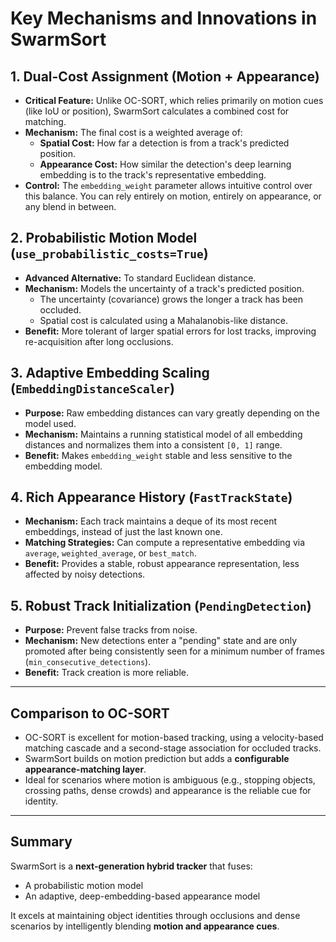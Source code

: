 # Key Mechanisms and Innovations in SwarmSort

## 1. Dual-Cost Assignment (Motion + Appearance)
- **Critical Feature:** Unlike OC-SORT, which relies primarily on motion cues (like IoU or position), SwarmSort calculates a combined cost for matching.
- **Mechanism:** The final cost is a weighted average of:
  - **Spatial Cost:** How far a detection is from a track's predicted position.
  - **Appearance Cost:** How similar the detection's deep learning embedding is to the track's representative embedding.
- **Control:** The `embedding_weight` parameter allows intuitive control over this balance. You can rely entirely on motion, entirely on appearance, or any blend in between.

## 2. Probabilistic Motion Model (`use_probabilistic_costs=True`)
- **Advanced Alternative:** To standard Euclidean distance.
- **Mechanism:** Models the uncertainty of a track's predicted position.
  - The uncertainty (covariance) grows the longer a track has been occluded.
  - Spatial cost is calculated using a Mahalanobis-like distance.
- **Benefit:** More tolerant of larger spatial errors for lost tracks, improving re-acquisition after long occlusions.

## 3. Adaptive Embedding Scaling (`EmbeddingDistanceScaler`)
- **Purpose:** Raw embedding distances can vary greatly depending on the model used.
- **Mechanism:** Maintains a running statistical model of all embedding distances and normalizes them into a consistent `[0, 1]` range.
- **Benefit:** Makes `embedding_weight` stable and less sensitive to the embedding model.

## 4. Rich Appearance History (`FastTrackState`)
- **Mechanism:** Each track maintains a deque of its most recent embeddings, instead of just the last known one.
- **Matching Strategies:** Can compute a representative embedding via `average`, `weighted_average`, or `best_match`.
- **Benefit:** Provides a stable, robust appearance representation, less affected by noisy detections.

## 5. Robust Track Initialization (`PendingDetection`)
- **Purpose:** Prevent false tracks from noise.
- **Mechanism:** New detections enter a "pending" state and are only promoted after being consistently seen for a minimum number of frames (`min_consecutive_detections`).
- **Benefit:** Track creation is more reliable.

---

## Comparison to OC-SORT
- OC-SORT is excellent for motion-based tracking, using a velocity-based matching cascade and a second-stage association for occluded tracks.
- SwarmSort builds on motion prediction but adds a **configurable appearance-matching layer**.
- Ideal for scenarios where motion is ambiguous (e.g., stopping objects, crossing paths, dense crowds) and appearance is the reliable cue for identity.

---

## Summary
SwarmSort is a **next-generation hybrid tracker** that fuses:
- A probabilistic motion model
- An adaptive, deep-embedding-based appearance model

It excels at maintaining object identities through occlusions and dense scenarios by intelligently blending **motion and appearance cues**.
